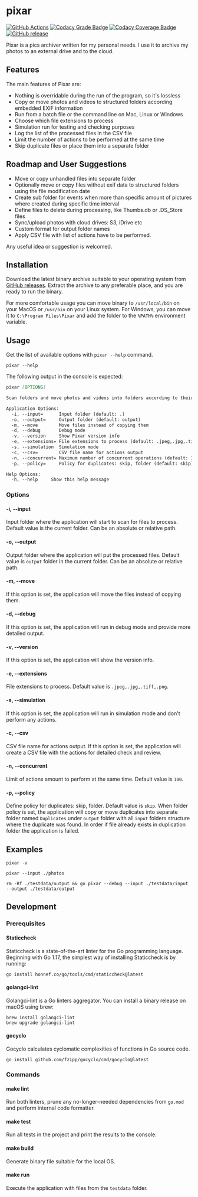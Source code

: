 # pixar

[![GitHub Actions](https://github.com/andrewmolyuk/pixar/actions/workflows/ci.yml/badge.svg)](https://github.com/andrewmolyuk/pixar/actions/workflows/ci.yml)
[![Codacy Grade Badge](https://app.codacy.com/project/badge/Grade/a2731a9c8e33458baea3e9ad9c362d8c)](https://www.codacy.com/gh/andrewmolyuk/pixar/dashboard?utm_source=github.com&amp;utm_medium=referral&amp;utm_content=andrewmolyuk/pixar&amp;utm_campaign=Badge_Grade)
[![Codacy Coverage Badge](https://app.codacy.com/project/badge/Coverage/a2731a9c8e33458baea3e9ad9c362d8c)](https://www.codacy.com/gh/andrewmolyuk/pixar/dashboard?utm_source=github.com&utm_medium=referral&utm_content=andrewmolyuk/pixar&utm_campaign=Badge_Coverage)
[![GitHub release](https://img.shields.io/github/v/release/andrewmolyuk/pixar)](https://github.com/andrewmolyuk/pixar/releases)

Pixar is a pics archiver written for my personal needs. I use it to archive my photos to an external drive and to the
cloud.

## Features

The main features of Pixar are:

- Nothing is overridable during the run of the program, so it's lossless
- Copy or move photos and videos to structured folders according embedded EXIF information
- Run from a batch file or the command line on Mac, Linux or Windows
- Choose which file extensions to process
- Simulation run for testing and checking purposes
- Log the list of the processed files in the CSV file
- Limit the number of actions to be performed at the same time
- Skip duplicate files or place them into a separate folder

## Roadmap and User Suggestions

- Move or copy unhandled files into separate folder
- Optionally move or copy files without exif data to structured folders using the file modification date
- Create sub folder for events when more than specific amount of pictures where created during specific time interval
- Define files to delete during processing, like Thumbs.db or .DS_Store files
- Sync/upload photos with cloud drives: S3, iDrive etc
- Custom format for output folder names
- Apply CSV file with list of actions have to be performed.

Any useful idea or suggestion is welcomed.

## Installation

Download the latest binary archive suitable to your operating system
from [GitHub releases](https://github.com/andrewmolyuk/pixar/releases/latest). Extract the archive to any preferable
place, and you are ready to run the binary.

For more comfortable usage you can move binary to `/usr/local/bin` on your MacOS or `/usr/bin` on your Linux system.
For Windows, you can move it to `C:\Program Files\Pixar` and add the folder to the `%PATH%` environment variable.

## Usage

Get the list of available options with `pixar --help` command.

```shell
pixar --help
```

The following output in the console is expected:

```markdown
pixar [OPTIONS]

Scan folders and move photos and videos into folders according to their EXIF information

Application Options:
  -i, --input=      Input folder (default: .)
  -o, --output=     Output folder (default: output)
  -m, --move        Move files instead of copying them
  -d, --debug       Debug mode
  -v, --version     Show Pixar version info
  -e, --extensions= File extensions to process (default: .jpeg,.jpg,.tiff,.png)
  -s, --simulation  Simulation mode
  -c, --csv=        CSV file name for actions output
  -n, --concurrent= Maximum number of concurrent operations (default: 100)
  -p, --policy=     Policy for duplicates: skip, folder (default: skip)

Help Options:
  -h, --help     Show this help message
```

### Options

#### -i, --input

Input folder where the application will start to scan for files to process. Default value is the current folder. Can be
an absolute or relative path.

#### -o, --output

Output folder where the application will put the processed files. Default value is `output` folder in the current
folder. Can be an absolute or relative path.

#### -m, --move

If this option is set, the application will move the files instead of copying them.

#### -d, --debug

If this option is set, the application will run in debug mode and provide more detailed output.

#### -v, --version

If this option is set, the application will show the version info.

#### -e, --extensions

File extensions to process. Default value is `.jpeg,.jpg,.tiff,.png`.

#### -s, --simulation

If this option is set, the application will run in simulation mode and don't perform any actions.

#### -c, --csv

CSV file name for actions output. If this option is set, the application will create a CSV file with the actions for
detailed check and review.

#### -n, --concurrent

Limit of actions amount to perform at the same time. Default value is `100`.

#### -p, --policy

Define policy for duplicates: skip, folder. Default value is `skip`. When folder policy is set, the application will
copy or move duplicates into separate folder named `Duplicates` under `output` folder with all `input` folders structure
where the duplicate was found. In order if file already exists in duplication folder the application is failed.

## Examples

```shell
pixar -v

pixar --input ./photos

rm -Rf ./testdata/output && go pixar --debug --input ./testdata/input --output ./testdata/output
```

## Development

### Prerequisites

#### Staticcheck

Staticcheck is a state-of-the-art linter for the Go programming language. Beginning with Go 1.17, the simplest way of
installing Staticcheck is by running:

```shell
go install honnef.co/go/tools/cmd/staticcheck@latest
```

#### golangci-lint

Golangci-lint is a Go linters aggregator. You can install a binary release on macOS using brew:

```shell
brew install golangci-lint
brew upgrade golangci-lint
```

#### gocyclo

Gocyclo calculates cyclomatic complexities of functions in Go source code.

```shell
go install github.com/fzipp/gocyclo/cmd/gocyclo@latest
```

### Commands

#### make lint

Run both linters, prune any no-longer-needed dependencies from `go.mod` and perform internal code formatter.

#### make test

Run all tests in the project and print the results to the console.

#### make build

Generate binary file suitable for the local OS.

#### make run

Execute the application with files from the `testdata` folder. 
